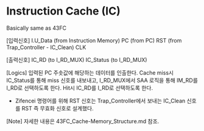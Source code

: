 # Instruction Cache (IC)
Basically same as 43FC

[입력신호]
I.U_Data    (from Instruction Memory)
PC          (from PC)
RST         (from Trap_Controller - IC_Clean)
CLK

[출력신호]
IC_RD       (to I_RD_MUX)
IC_Status   (to I_RD_MUX)

[Logics]
입력된 PC 주솟값에 해당하는 데이터를 인출한다.
Cache miss시 IC_Status를 통해 miss 신호를 내보내고, I_RD_MUX에서 SAA 로직을 통해 IM_RD를 I_RD로 선택하도록 한다. Hit시 IC_RD를 I_RD로 선택하도록 한다. 

+ Zifencei 명령어를 위해 RST 신호는 Trap_Controller에서 보내는 IC_Clean 신호를 RST 즉 무효화 신호로 설계했다.

[Note]
자세한 내용은 43FC_Cache-Memory_Structure.md 참조.